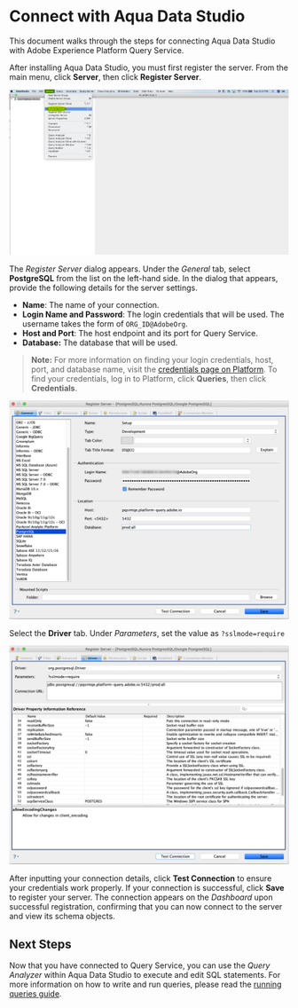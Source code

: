 # Connect with Aqua Data Studio

This document walks through the steps for connecting Aqua Data Studio with Adobe Experience Platform Query Service.

After installing Aqua Data Studio, you must first register the server. From the main menu, click **Server**, then click **Register Server**.

![](../images/clients/aqua-data-studio/register-server.png)

The *Register Server* dialog appears. Under the *General* tab, select **PostgreSQL** from the list on the left-hand side. In the dialog that appears, provide the following details for the server settings.

- **Name**: The name of your connection.
- **Login Name and Password**: The login credentials that will be used. The username takes the form of `ORG_ID@AdobeOrg`.
- **Host and Port**: The host endpoint and its port for Query Service. 
- **Database:** The database that will be used.

>**Note:** For more information on finding your login credentials, host, port, and database name, visit the [credentials page on Platform][credentials]. To find your credentials, log in to Platform, click **Queries**, then click **Credentials**.

![](../images/clients/aqua-data-studio/register-server-general-tab.png)

Select the **Driver** tab. Under *Parameters*, set the value as `?sslmode=require`

![](../images/clients/aqua-data-studio/register-server-driver-tab.png)

After inputting your connection details, click **Test Connection** to ensure your credentials work properly. If your connection is successful, click **Save** to register your server. The connection appears on the *Dashboard* upon successful registration, confirming that you can now connect to the server and view its schema objects.

## Next Steps

Now that you have connected to Query Service, you can use the *Query Analyzer* within Aqua Data Studio to execute and edit SQL statements. For more information on how to write and run queries, please read the [running queries guide][running-queries].

[credentials]: https://platform.adobe.com/query/configuration
[running-queries]: ../creating-queries/creating-queries.md